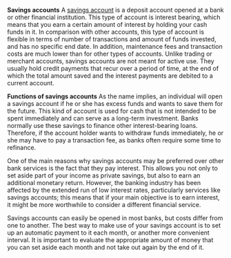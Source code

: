 **Savings accounts**
A [savings account](https://www.confiduss.com/en/banks/account/savings/) is a deposit account opened at a bank or other financial institution. This type of account is interest bearing, which means that you earn a certain amount of interest by holding your cash funds in it. In comparison with other accounts, this type of account is flexible in terms of number of transactions and amount of funds invested, and has no specific end date. In addition, maintenance fees and transaction costs are much lower than for other types of accounts. Unlike trading or merchant accounts, savings accounts are not meant for active use. They usually hold credit payments that recur over a period of time, at the end of which the total amount saved and the interest payments are debited to a current account.

**Functions of savings accounts**
As the name implies, an individual will open a savings account if he or she has excess funds and wants to save them for the future. This kind of account is used for cash that is not intended to be spent immediately and can serve as a long-term investment. Banks normally use these savings to finance other interest-bearing loans. Therefore, if the account holder wants to withdraw funds immediately, he or she may have to pay a transaction fee, as banks often require some time to refinance.

One of the main reasons why savings accounts may be preferred over other bank services is the fact that they pay interest. This allows you not only to set aside part of your income as private savings, but also to earn an additional monetary return. However, the banking industry has been affected by the extended run of low interest rates, particularly services like savings accounts; this means that if your main objective is to earn interest, it might be more worthwhile to consider a different financial service.

Savings accounts can easily be opened in most banks, but costs differ from one to another. The best way to make use of your savings account is to set up an automatic payment to it each month, or another more convenient interval. It is important to evaluate the appropriate amount of money that you can set aside each month and not take out again by the end of it.